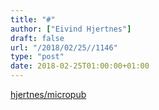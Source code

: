 ```yaml
---
title: "#"
author: ["Eivind Hjertnes"]
draft: false
url: "/2018/02/25//1146"
type: "post"
date: 2018-02-25T01:00:00+01:00
---
```


[hjertnes/micropub](https://github.com/hjertnes/micropub)
